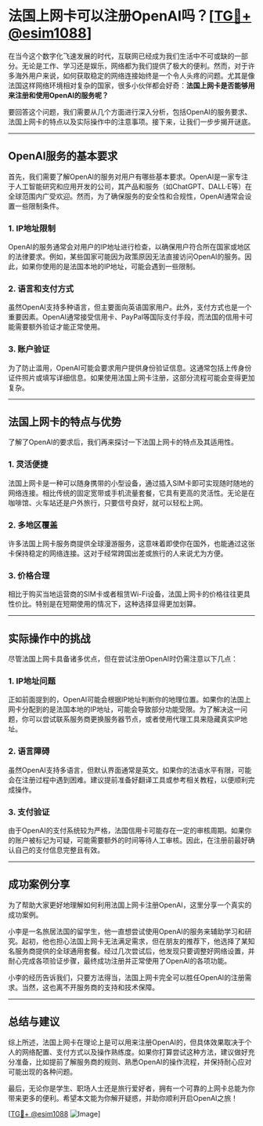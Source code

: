 # 法国上网卡可以注册OpenAI吗？[[TG💪+ @esim1088](https://t.me/s/esim1088)]

在当今这个数字化飞速发展的时代，互联网已经成为我们生活中不可或缺的一部分。无论是工作、学习还是娱乐，网络都为我们提供了极大的便利。然而，对于许多海外用户来说，如何获取稳定的网络连接始终是一个令人头疼的问题。尤其是像法国这样网络环境相对复杂的国家，很多小伙伴都会好奇：**法国上网卡是否能够用来注册和使用OpenAI的服务呢？**

要回答这个问题，我们需要从几个方面进行深入分析，包括OpenAI的服务要求、法国上网卡的特点以及实际操作中的注意事项。接下来，让我们一步步揭开谜底。

---

## OpenAI服务的基本要求

首先，我们需要了解OpenAI的服务对用户有哪些基本要求。OpenAI是一家专注于人工智能研究和应用开发的公司，其产品和服务（如ChatGPT、DALL·E等）在全球范围内广受欢迎。然而，为了确保服务的安全性和合规性，OpenAI通常会设置一些限制条件。

### 1. **IP地址限制**
OpenAI的服务通常会对用户的IP地址进行检查，以确保用户符合所在国家或地区的法律要求。例如，某些国家可能因为政策原因无法直接访问OpenAI的服务。因此，如果你使用的是法国本地的IP地址，可能会遇到一些限制。

### 2. **语言和支付方式**
虽然OpenAI支持多种语言，但主要面向英语国家用户。此外，支付方式也是一个重要因素。OpenAI通常接受信用卡、PayPal等国际支付手段，而法国的信用卡可能需要额外验证才能正常使用。

### 3. **账户验证**
为了防止滥用，OpenAI可能会要求用户提供身份验证信息。这通常包括上传身份证件照片或填写详细信息。如果使用法国上网卡注册，这部分流程可能会变得更加复杂。

---

## 法国上网卡的特点与优势

了解了OpenAI的要求后，我们再来探讨一下法国上网卡的特点及其适用性。

### 1. **灵活便捷**
法国上网卡是一种可以随身携带的小型设备，通过插入SIM卡即可实现随时随地的网络连接。相比传统的固定宽带或手机流量套餐，它具有更高的灵活性。无论是在咖啡馆、火车站还是户外旅行，只要信号良好，就可以轻松上网。

### 2. **多地区覆盖**
许多法国上网卡服务商提供全球漫游服务，这意味着即使你在国外，也能通过这张卡保持稳定的网络连接。这对于经常跨国出差或旅行的人来说尤为方便。

### 3. **价格合理**
相比于购买当地运营商的SIM卡或者租赁Wi-Fi设备，法国上网卡的价格往往更具性价比。特别是在短期使用的情况下，这种选择显得更加划算。

---

## 实际操作中的挑战

尽管法国上网卡具备诸多优点，但在尝试注册OpenAI时仍需注意以下几点：

### 1. **IP地址问题**
正如前面提到的，OpenAI可能会根据IP地址判断你的地理位置。如果你的法国上网卡分配到的是法国本地的IP地址，可能会导致部分功能受限。为了解决这一问题，你可以尝试联系服务商更换服务器节点，或者使用代理工具来隐藏真实IP地址。

### 2. **语言障碍**
虽然OpenAI支持多语言，但默认界面通常是英文。如果你的法语水平有限，可能会在注册过程中遇到困难。建议提前准备好翻译工具或参考相关教程，以便顺利完成操作。

### 3. **支付验证**
由于OpenAI的支付系统较为严格，法国信用卡可能存在一定的审核周期。如果你的账户被标记为可疑，可能需要额外的时间等待人工审核。因此，在注册前最好确认自己的支付信息完整且有效。

---

## 成功案例分享

为了帮助大家更好地理解如何利用法国上网卡注册OpenAI，这里分享一个真实的成功案例。

小李是一名旅居法国的留学生，他一直想尝试使用OpenAI的服务来辅助学习和研究。起初，他也担心法国上网卡无法满足需求，但在朋友的推荐下，他选择了某知名服务商提供的全球通用套餐。经过几次尝试后，他发现只要调整好网络设置，并耐心完成各项验证步骤，最终成功注册并正常使用了OpenAI的各项功能。

小李的经历告诉我们，只要方法得当，法国上网卡完全可以胜任OpenAI的注册需求。当然，这也离不开服务商的支持和技术保障。

---

## 总结与建议

综上所述，法国上网卡在理论上是可以用来注册OpenAI的，但具体效果取决于个人的网络配置、支付方式以及操作熟练度。如果你打算尝试这种方法，建议做好充分准备，比如提前了解服务商的规则、熟悉OpenAI的操作流程，并保持耐心应对可能出现的各种问题。

最后，无论你是学生、职场人士还是旅行爱好者，拥有一个可靠的上网卡总能为你带来更多的便利。希望本文能为你解开疑惑，并助你顺利开启OpenAI之旅！

[[TG💪+ @esim1088](https://t.me/s/esim1088) ![Image](https://i.postimg.cc/4NQfJmqS/Snipaste-2025-05-13-00-14-12.png)]
